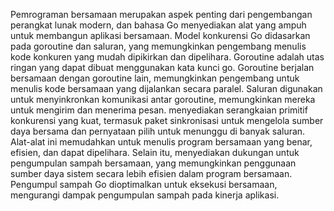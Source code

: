 Pemrograman bersamaan merupakan aspek penting dari pengembangan perangkat lunak modern, dan bahasa Go menyediakan alat yang ampuh untuk membangun aplikasi bersamaan. Model konkurensi Go didasarkan pada goroutine dan saluran, yang memungkinkan pengembang menulis kode konkuren yang mudah dipikirkan dan dipelihara.
Goroutine adalah utas ringan yang dapat dibuat menggunakan kata kunci go. Goroutine berjalan bersamaan dengan goroutine lain, memungkinkan pengembang untuk menulis kode bersamaan yang dijalankan secara paralel. Saluran digunakan untuk menyinkronkan komunikasi antar goroutine, memungkinkan mereka untuk mengirim dan menerima pesan.
menyediakan serangkaian primitif konkurensi yang kuat, termasuk paket sinkronisasi untuk mengelola sumber daya bersama dan pernyataan pilih untuk menunggu di banyak saluran. Alat-alat ini memudahkan untuk menulis program bersamaan yang benar, efisien, dan dapat dipelihara.
Selain itu, menyediakan dukungan untuk pengumpulan sampah bersamaan, yang memungkinkan penggunaan sumber daya sistem secara lebih efisien dalam program bersamaan. Pengumpul sampah Go dioptimalkan untuk eksekusi bersamaan, mengurangi dampak pengumpulan sampah pada kinerja aplikasi.